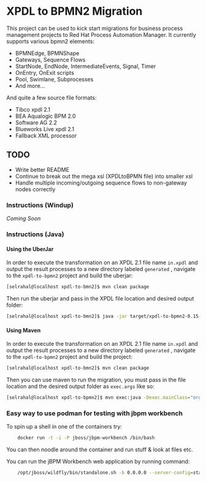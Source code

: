 # XPDL to BPMN2 Migration

This project can be used to kick start migrations for business process management projects to Red Hat Process Automation Manager. It currently supports various bpmn2 elements:

* BPMNEdge, BPMNShape
* Gateways, Sequence Flows
* StartNode, EndNode, IntermediateEvents, Signal, Timer
* OnEntry, OnExit scripts
* Pool, Swimlane, Subprocesses
* And more...

And quite a few source file formats:

* Tibco xpdl 2.1
* BEA Aqualogic BPM 2.0
* Software AG 2.2
* Blueworks Live xpdl 2.1
* Fallback XML processor




## TODO
* Write better README
* Continue to break out the mega xsl (XPDLtoBPMN file) into smaller xsl
* Handle multiple incoming/outgoing sequence flows to non-gateway nodes correctly


### Instructions (Windup)

_Coming Soon_

### Instructions (Java)

#### Using the UberJar
In order to execute the transformation on an XPDL 2.1 file name `in.xpdl` and output the result processes to a new directory labeled `generated` , navigate to the `xpdl-to-bpmn2` project and build the uberjar:

```bash
[selrahal@localhost xpdl-to-bmn2]$ mvn clean package
``` 

Then run the uberjar and pass in the XPDL file location and desired output folder:

```bash
[selrahal@localhost xpdl-to-bmn2]$ java -jar target/xpdl-to-bpmn2-0.15-SNAPSHOT-jar-with-dependencies.jar in.xpdl generated
```

#### Using Maven
In order to execute the transformation on an XPDL 2.1 file name `in.xpdl` and output the result processes to a new directory labeled `generated` , navigate to the `xpdl-to-bpmn2` project and build the project:

```bash
[selrahal@localhost xpdl-to-bmn2]$ mvn clean package
``` 

Then you can use maven to run the migration, you must pass in the file location and the desired output folder as `exec.args` like so:

```bash
[selrahal@localhost xpdl-to-bpmn2]$ mvn exec:java -Dexec.mainClass="org.jbpm.migration.main.JbpmMigration" -Dexec.args="in.xpdl generated"
```


### Easy way to use podman for testing with jbpm workbench


To spin up a shell in one of the containers try:

```bash
    docker run -t -i -P jboss/jbpm-workbench /bin/bash
```

You can then noodle around the container and run stuff & look at files etc.

You can run the jBPM Workbench web application by running command:

```bash
    /opt/jboss/wildfly/bin/standalone.sh -b 0.0.0.0 --server-config=standalone-full.xml
```
